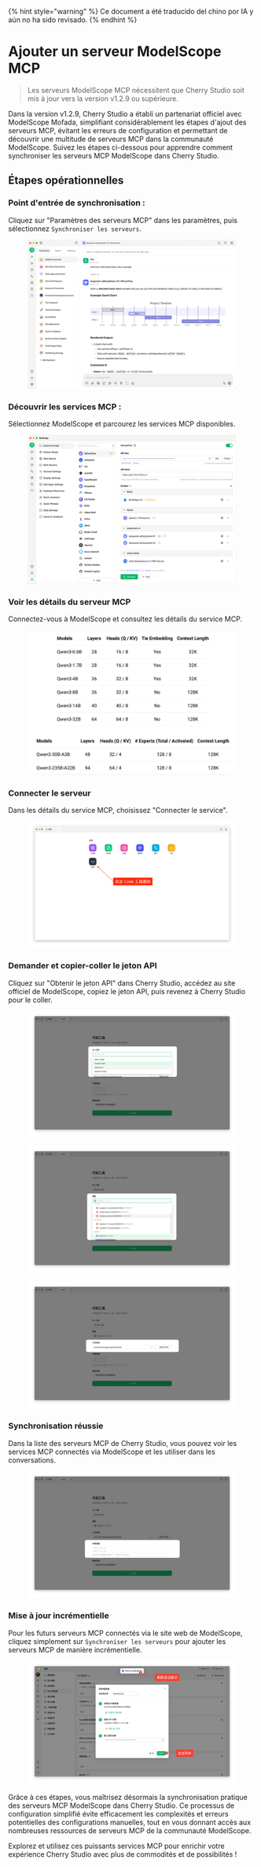 
{% hint style="warning" %}
Ce document a été traducido del chino por IA y aún no ha sido revisado.
{% endhint %}

# Ajouter un serveur ModelScope MCP

> Les serveurs ModelScope MCP nécessitent que Cherry Studio soit mis à jour vers la version v1.2.9 ou supérieure.

Dans la version v1.2.9, Cherry Studio a établi un partenariat officiel avec ModelScope Mofada, simplifiant considérablement les étapes d'ajout des serveurs MCP, évitant les erreurs de configuration et permettant de découvrir une multitude de serveurs MCP dans la communauté ModelScope. Suivez les étapes ci-dessous pour apprendre comment synchroniser les serveurs MCP ModelScope dans Cherry Studio.

## Étapes opérationnelles

### Point d'entrée de synchronisation :

Cliquez sur "Paramètres des serveurs MCP" dans les paramètres, puis sélectionnez `Synchroniser les serveurs`.

<figure><img src="../../.gitbook/assets/image.png" alt=""><figcaption></figcaption></figure>

### Découvrir les services MCP :

Sélectionnez ModelScope et parcourez les services MCP disponibles.

<figure><img src="../../.gitbook/assets/image (1).png" alt=""><figcaption></figcaption></figure>

### Voir les détails du serveur MCP

Connectez-vous à ModelScope et consultez les détails du service MCP.

<figure><img src="../../.gitbook/assets/image (2).png" alt=""><figcaption></figcaption></figure>

### Connecter le serveur

Dans les détails du service MCP, choisissez "Connecter le service".

<figure><img src="../../.gitbook/assets/image (3).png" alt=""><figcaption></figcaption></figure>

### Demander et copier-coller le jeton API

Cliquez sur "Obtenir le jeton API" dans Cherry Studio, accédez au site officiel de ModelScope, copiez le jeton API, puis revenez à Cherry Studio pour le coller.

<figure><img src="../../.gitbook/assets/image (4).png" alt=""><figcaption></figcaption></figure>

<figure><img src="../../.gitbook/assets/image (5).png" alt=""><figcaption></figcaption></figure>

<figure><img src="../../.gitbook/assets/image (6).png" alt=""><figcaption></figcaption></figure>

### Synchronisation réussie

Dans la liste des serveurs MCP de Cherry Studio, vous pouvez voir les services MCP connectés via ModelScope et les utiliser dans les conversations.

<figure><img src="../../.gitbook/assets/image (7).png" alt=""><figcaption></figcaption></figure>

### Mise à jour incrémentielle

Pour les futurs serveurs MCP connectés via le site web de ModelScope, cliquez simplement sur `Synchroniser les serveurs` pour ajouter les serveurs MCP de manière incrémentielle.

<figure><img src="../../.gitbook/assets/image (148).png" alt=""><figcaption></figcaption></figure>

Grâce à ces étapes, vous maîtrisez désormais la synchronisation pratique des serveurs MCP ModelScope dans Cherry Studio. Ce processus de configuration simplifié évite efficacement les complexités et erreurs potentielles des configurations manuelles, tout en vous donnant accès aux nombreuses ressources de serveurs MCP de la communauté ModelScope.

Explorez et utilisez ces puissants services MCP pour enrichir votre expérience Cherry Studio avec plus de commodités et de possibilités !